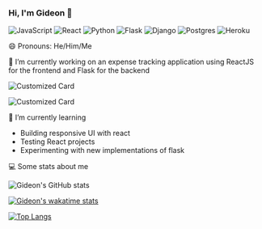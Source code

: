 ### Hi, I'm Gideon 👋
<p>
  <img alt="JavaScript" src="https://img.shields.io/badge/-JavaScript-e8ff00?style=flat-square&logo=javascript&logoColor=black"/>
  <img alt="React" src="https://img.shields.io/badge/-React-45b8d8?style=flat-square&logo=react&logoColor=white" />
  <img alt="Python" src="https://img.shields.io/badge/-Python-0a3069?style=flat-square&logo=python&logoColor=yellow"/>
  <img alt="Flask" src="https://img.shields.io/badge/-Flask-000?style=flat-square&logo=flask&logoColor=white"/>
  <img alt="Django" src="https://img.shields.io/badge/-Django-009603?style=flat-square&logo=django&logoColor=white"/>
  <img alt="Postgres" src="https://img.shields.io/badge/-Postgres-0a3069?style=flat-square&logo=postgresql&logoColor=white"/>
  <img alt="Heroku" src="https://img.shields.io/badge/-Heroku-430098?style=flat-square&logo=heroku&logoColor=white" />
</p>


😄 Pronouns: He/Him/Me

🔭 I’m currently working on an expense tracking application using ReactJS for the frontend and Flask for the backend

  
![Customized Card](https://github-readme-stats.vercel.app/api/pin?username=yeboah326&repo=xpense&title_color=fff&icon_color=f9f9f9&text_color=9f9f9f&bg_color=151515)
  
![Customized Card](https://github-readme-stats.vercel.app/api/pin?username=yeboah326&repo=xpense-api&title_color=fff&icon_color=f9f9f9&text_color=9f9f9f&bg_color=151515)

🌱 I’m currently learning 
  - Building responsive UI with react
  - Testing React projects
  - Experimenting with new implementations of flask

💻 Some stats about me

<p>
  
  ![Gideon's GitHub stats](https://github-readme-stats.vercel.app/api?username=yeboah326&show_icons=true&theme=cobalt)
    
  [![Gideon's wakatime stats](https://github-readme-stats.vercel.app/api/wakatime?username=_ultron)](https://github.com/yeboah326)

  [![Top Langs](https://github-readme-stats.vercel.app/api/top-langs/?username=yeboah326&lang_count=10)](https://github.com/yeboah326)

</p>


<!--
**yeboah326/yeboah326** is a ✨ _special_ ✨ repository because its `README.md` (this file) appears on your GitHub profile.

Here are some ideas to get you started:

- 🔭 I’m currently working on ...
- 🌱 I’m currently learning ...
- 👯 I’m looking to collaborate on ...
- 🤔 I’m looking for help with ...
- 💬 Ask me about ...
- 📫 How to reach me: ...
- 😄 Pronouns: ...
- ⚡ Fun fact: ...
-->

